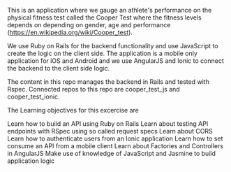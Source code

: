 This is an application where we gauge an athlete's performance on the physical fitness test called the Cooper Test where the fitness levels depends on depending on gender, age and performance (https://en.wikipedia.org/wiki/Cooper_test).

We use Ruby on Rails for the backend functionality and use JavaScript to create the logic on the client side. The application is a mobile only application for iOS and Android and we use AngularJS and Ionic to connect the backend to the client side logic.

The content in this repo manages the backend in Rails and tested with Rspec.
Connected repos to this repo are cooper_test_js and cooper_test_ionic.



The Learning objectives for this excercise are

Learn how to build an API using Ruby on Rails
Learn about testing API endpoints with RSpec using so called request specs
Learn about CORS
Learn how to authenticate users from an Ionic application
Learn how to set consume an API from a mobile client
Learn about Factories and Controllers in AngularJS
Make use of knowledge of JavaScript and Jasmine to build application logic
